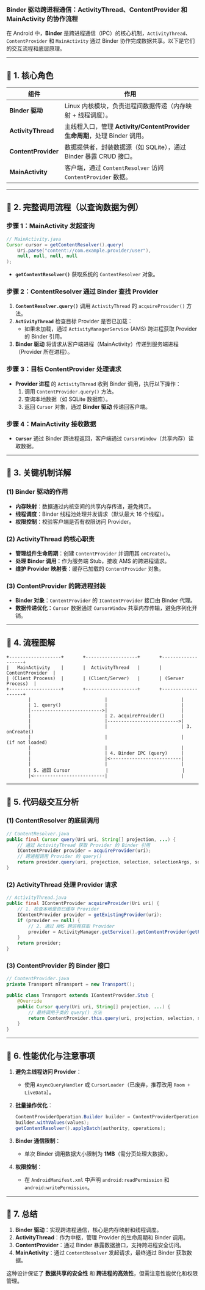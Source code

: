 ### **Binder 驱动跨进程通信：ActivityThread、ContentProvider 和 MainActivity 的协作流程**

在 Android 中，**Binder** 是跨进程通信（IPC）的核心机制，`ActivityThread`、`ContentProvider` 和 `MainActivity` 通过 Binder 协作完成数据共享。以下是它们的交互流程和底层原理。

---

## **📌 1. 核心角色**
| **组件**           | **作用**                                                                 |
|--------------------|-------------------------------------------------------------------------|
| **Binder 驱动**    | Linux 内核模块，负责进程间数据传递（内存映射 + 线程调度）。               |
| **ActivityThread** | 主线程入口，管理 **Activity/ContentProvider 生命周期**，处理 Binder 调用。 |
| **ContentProvider** | 数据提供者，封装数据源（如 SQLite），通过 Binder 暴露 CRUD 接口。         |
| **MainActivity**   | 客户端，通过 `ContentResolver` 访问 `ContentProvider` 数据。              |

---

## **📌 2. 完整调用流程（以查询数据为例）**
### **步骤 1：MainActivity 发起查询**
```java
// MainActivity.java
Cursor cursor = getContentResolver().query(
    Uri.parse("content://com.example.provider/user"),
    null, null, null, null
);
```
- **`getContentResolver()`** 获取系统的 `ContentResolver` 对象。

### **步骤 2：ContentResolver 通过 Binder 查找 Provider**
1. **`ContentResolver.query()`** 调用 `ActivityThread` 的 `acquireProvider()` 方法。
2. **`ActivityThread`** 检查目标 Provider 是否已加载：
   - 如果未加载，通过 `ActivityManagerService` (AMS) 跨进程获取 Provider 的 Binder 引用。
3. **Binder 驱动** 将请求从客户端进程（MainActivity）传递到服务端进程（Provider 所在进程）。

### **步骤 3：目标 ContentProvider 处理请求**
- **Provider 进程** 的 `ActivityThread` 收到 Binder 调用，执行以下操作：
  1. 调用 `ContentProvider.query()` 方法。
  2. 查询本地数据（如 SQLite 数据库）。
  3. 返回 `Cursor` 对象，通过 **Binder 驱动** 传递回客户端。

### **步骤 4：MainActivity 接收数据**
- **`Cursor`** 通过 Binder 跨进程返回，客户端通过 `CursorWindow`（共享内存）读取数据。

---

## **📌 3. 关键机制详解**
### **(1) Binder 驱动的作用**
- **内存映射**：数据通过内核空间的共享内存传递，避免拷贝。
- **线程调度**：Binder 线程池处理并发请求（默认最大 16 个线程）。
- **权限控制**：校验客户端是否有权限访问 Provider。

### **(2) ActivityThread 的核心职责**
- **管理组件生命周期**：创建 `ContentProvider` 并调用其 `onCreate()`。
- **处理 Binder 调用**：作为服务端 Stub，接收 AMS 的跨进程请求。
- **维护 Provider 映射表**：缓存已加载的 `ContentProvider` 对象。

### **(3) ContentProvider 的跨进程封装**
- **Binder 对象**：`ContentProvider` 的 `IContentProvider` 接口由 Binder 代理。
- **数据传递优化**：`Cursor` 数据通过 `CursorWindow` 共享内存传输，避免序列化开销。

---

## **📌 4. 流程图解**
```plaintext
+-------------------+       +-------------------+       +-------------------+
|   MainActivity    |       |  ActivityThread   |       |  ContentProvider  |
| (Client Process)  |       | (Client/Server)   |       | (Server Process)  |
+-------------------+       +-------------------+       +-------------------+
        |                           |                           |
        | 1. query()                |                           |
        |-------------------------->|                           |
        |                           | 2. acquireProvider()      |
        |                           |-------------------------->|
        |                           |                           | 3. onCreate()
        |                           |                           |    (if not loaded)
        |                           |                           |
        |                           | 4. Binder IPC (query)     |
        |                           |<--------------------------|
        |                           |                           |
        | 5. 返回 Cursor             |                           |
        |<--------------------------|                           |
```

---

## **📌 5. 代码级交互分析**
### **(1) ContentResolver 的底层调用**
```java
// ContentResolver.java
public final Cursor query(Uri uri, String[] projection, ...) {
    // 通过 ActivityThread 获取 Provider 的 Binder 引用
    IContentProvider provider = acquireProvider(uri);
    // 跨进程调用 Provider 的 query()
    return provider.query(uri, projection, selection, selectionArgs, sortOrder);
}
```

### **(2) ActivityThread 处理 Provider 请求**
```java
// ActivityThread.java
public final IContentProvider acquireProvider(Uri uri) {
    // 1. 检查本地是否已缓存 Provider
    IContentProvider provider = getExistingProvider(uri);
    if (provider == null) {
        // 2. 通过 AMS 跨进程获取 Provider
        provider = ActivityManager.getService().getContentProvider(getPackageName(), uri.getAuthority());
    }
    return provider;
}
```

### **(3) ContentProvider 的 Binder 接口**
```java
// ContentProvider.java
private Transport mTransport = new Transport();

public class Transport extends IContentProvider.Stub {
    @Override
    public Cursor query(Uri uri, String[] projection, ...) {
        // 最终调用子类的 query() 方法
        return ContentProvider.this.query(uri, projection, selection, selectionArgs, sortOrder);
    }
}
```

---

## **📌 6. 性能优化与注意事项**
1. **避免主线程访问 Provider**：
   - 使用 `AsyncQueryHandler` 或 `CursorLoader`（已废弃，推荐改用 `Room + LiveData`）。

2. **批量操作优化**：
   ```java
   ContentProviderOperation.Builder builder = ContentProviderOperation.newInsert(uri);
   builder.withValues(values);
   getContentResolver().applyBatch(authority, operations);
   ```

3. **Binder 通信限制**：
   - 单次 Binder 调用数据大小限制为 **1MB**（需分页处理大数据）。

4. **权限控制**：
   - 在 `AndroidManifest.xml` 中声明 `android:readPermission` 和 `android:writePermission`。

---

## **📌 7. 总结**
1. **Binder 驱动**：实现跨进程通信，核心是内存映射和线程调度。
2. **ActivityThread**：作为中枢，管理 Provider 的生命周期和 Binder 调用。
3. **ContentProvider**：通过 Binder 暴露数据接口，支持跨进程安全访问。
4. **MainActivity**：通过 `ContentResolver` 发起请求，最终通过 Binder 获取数据。

这种设计保证了 **数据共享的安全性** 和 **跨进程的高效性**，但需注意性能优化和权限管理。